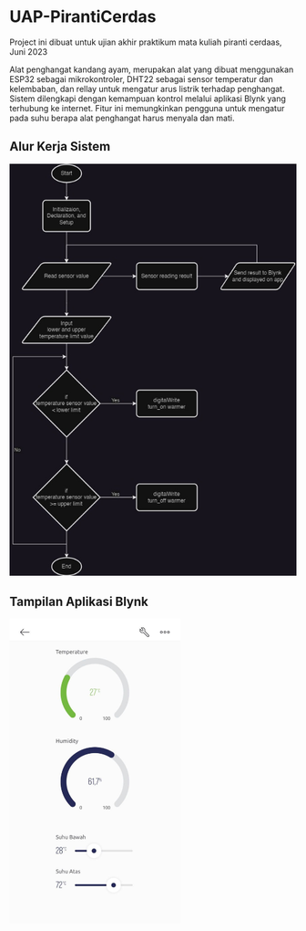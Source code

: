 # UAP-PirantiCerdas
Project ini dibuat untuk ujian akhir praktikum mata kuliah piranti cerdaas, Juni 2023

Alat penghangat kandang ayam, merupakan alat yang dibuat menggunakan ESP32 sebagai mikrokontroler, DHT22 sebagai sensor temperatur dan kelembaban, dan rellay untuk mengatur arus listrik terhadap penghangat. Sistem dilengkapi dengan kemampuan kontrol melalui aplikasi Blynk yang terhubung ke internet. Fitur ini memungkinkan pengguna untuk mengatur pada suhu berapa alat penghangat harus menyala dan mati.

## Alur Kerja Sistem
![Alt text](https://github.com/unggaputra/UAP-PirantiCerdas/blob/main/uploads/Flowchart%20sistem%20IoT.jpg) 

## Tampilan Aplikasi Blynk
<img src="https://github.com/unggaputra/UAP-PirantiCerdas/blob/main/uploads/Tampilan%20Blynk.jpg" width="300" />

